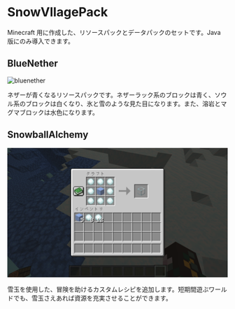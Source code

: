# SnowVllagePack

Minecraft 用に作成した、リソースパックとデータパックのセットです。Java 版にのみ導入できます。

## BlueNether

![bluenether](/assets/images/bluenether.png)

ネザーが青くなるリソースパックです。ネザーラック系のブロックは青く、ソウル系のブロックは白くなり、氷と雪のような見た目になります。また、溶岩とマグマブロックは水色になります。

## SnowballAlchemy

![SnowballAlchemy](/assets/images/snowballalchemy.png)

雪玉を使用した、冒険を助けるカスタムレシピを追加します。短期間遊ぶワールドでも、雪玉さえあれば資源を充実させることができます。
